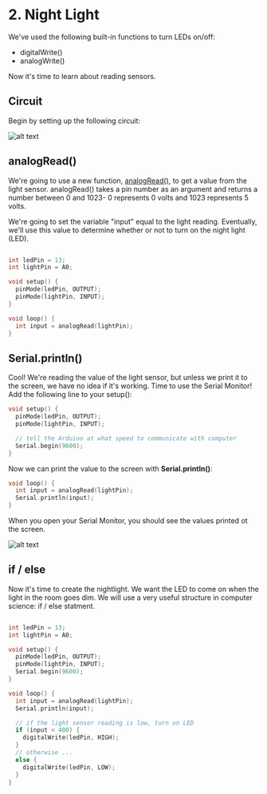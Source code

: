 # 2. Night Light

We've used the following built-in functions to turn LEDs on/off:
* digitalWrite()
* analogWrite()

Now it's time to learn about reading sensors.

## Circuit
Begin by setting up the following circuit:

![alt text](http://s4a.cat/examples/photoresistor_led.png)

## analogRead()
We're going to use a new function, [analogRead()](https://www.arduino.cc/en/Reference/AnalogRead), to get a value from the light sensor. analogRead() takes a pin number as an argument and returns a number between 0 and 1023- 0 represents 0 volts and 1023 represents 5 volts.

We're going to set the variable "input" equal to the light reading. Eventually, we'll use this value to determine whether or not to turn on the night light (LED).

```c++

int ledPin = 13;
int lightPin = A0;

void setup() {
  pinMode(ledPin, OUTPUT);
  pinMode(lightPin, INPUT);
}

void loop() {
  int input = analogRead(lightPin);
}
```

## Serial.println()
Cool! We're reading the value of the light sensor, but unless we print it to the screen, we have no idea if it's working. Time to use the Serial Monitor! Add the following line to your setup():

```c++
void setup() {
  pinMode(ledPin, OUTPUT);
  pinMode(lightPin, INPUT);

  // tell the Arduino at what speed to communicate with computer
  Serial.begin(9600);
}
```

Now we can print the value to the screen with **Serial.println()**:
```c++
void loop() {
  int input = analogRead(lightPin);
  Serial.println(input);
}
```

When you open your Serial Monitor, you should see the values printed ot the screen.

![alt text](https://camo.githubusercontent.com/e926b7f0e8f6b818436d0d8bf6f93057f33f4ab6/687474703a2f2f617263626f746963732e636f6d2f686f7374696e672f6c742f696d616765732f5475746f7269616c732f53657269616c5f4d6f6e69746f72312e706e67)

## if / else 
Now it's time to create the nightlight. We want the LED to come on when the light in the room goes dim. We will use a very useful structure in computer science: if / else statment.

```c++

int ledPin = 13;
int lightPin = A0;

void setup() {
  pinMode(ledPin, OUTPUT);
  pinMode(lightPin, INPUT);
  Serial.begin(9600);
}

void loop() {
  int input = analogRead(lightPin);
  Serial.println(input);

  // if the light sensor reading is low, turn on LED
  if (input < 400) {
    digitalWrite(ledPin, HIGH);
  }
  // otherwise ...
  else {
    digitalWrite(ledPin, LOW);
  }
}
```

